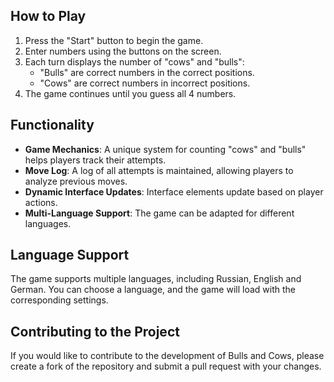 ## How to Play

1. Press the "Start" button to begin the game.
2. Enter numbers using the buttons on the screen.
3. Each turn displays the number of "cows" and "bulls":
   - "Bulls" are correct numbers in the correct positions.
   - "Cows" are correct numbers in incorrect positions.
4. The game continues until you guess all 4 numbers.

## Functionality

- **Game Mechanics**: A unique system for counting "cows" and "bulls" helps players track their attempts.
- **Move Log**: A log of all attempts is maintained, allowing players to analyze previous moves.
- **Dynamic Interface Updates**: Interface elements update based on player actions.
- **Multi-Language Support**: The game can be adapted for different languages.

## Language Support

The game supports multiple languages, including Russian, English and German. You can choose a language, and the game will load with the corresponding settings.

## Contributing to the Project

If you would like to contribute to the development of Bulls and Cows, please create a fork of the repository and submit a pull request with your changes.
